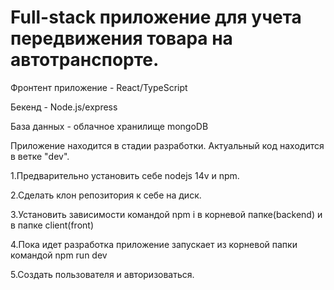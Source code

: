 # Full-stack приложение для учета передвижения товара на автотранспорте.

Фронтент приложение - React/TypeScript

Бекенд - Node.js/express

База данных - облачное хранилище mongoDB

Приложение находится в стадии разработки. Актуальный код находится в ветке "dev".

1.Предварительно установить себе nodejs 14v и npm.

2.Сделать клон репозитория к себе на диск.

3.Установить зависимости командой npm i в корневой папке(backend) и в папке client(front)

4.Пока идет разработка приложение запускает из корневой папки командой npm run dev

5.Создать пользователя и авторизоваться.
